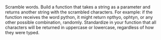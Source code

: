 Scramble words. Build a function that takes a string as a parameter and returns another string with the scrambled characters.
For example: if the function receives the word python, it might return npthyo, ophtyn, or any other possible combination,
randomly. Standardize in your function that all characters will be returned in uppercase or lowercase,
regardless of how they were typed.